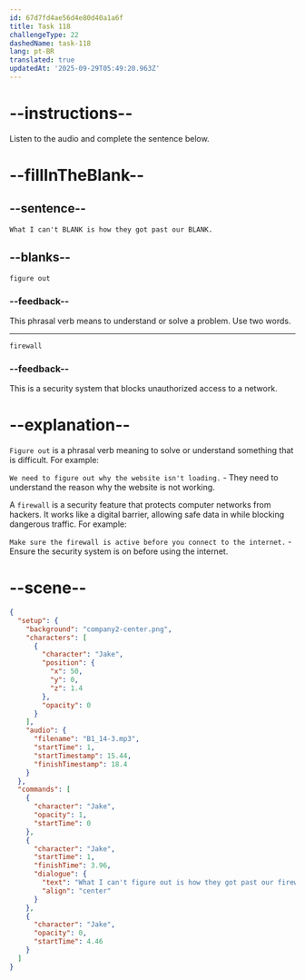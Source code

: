 ```yaml
---
id: 67d7fd4ae56d4e80d40a1a6f
title: Task 118
challengeType: 22
dashedName: task-118
lang: pt-BR
translated: true
updatedAt: '2025-09-29T05:49:20.963Z'
---
```


<!-- (audio) Jake: What I can't figure out is how they got past our firewall. -->

# --instructions--

Listen to the audio and complete the sentence below.

# --fillInTheBlank--

## --sentence--

`What I can't BLANK is how they got past our BLANK.`

## --blanks--

`figure out`

### --feedback--

This phrasal verb means to understand or solve a problem. Use two words.

---

`firewall`

### --feedback--

This is a security system that blocks unauthorized access to a network.

# --explanation--

`Figure out` is a phrasal verb meaning to solve or understand something that is difficult. For example:

`We need to figure out why the website isn't loading.` - They need to understand the reason why the website is not working.

A `firewall` is a security feature that protects computer networks from hackers. It works like a digital barrier, allowing safe data in while blocking dangerous traffic. For example:

`Make sure the firewall is active before you connect to the internet.` - Ensure the security system is on before using the internet.

# --scene--

```json
{
  "setup": {
    "background": "company2-center.png",
    "characters": [
      {
        "character": "Jake",
        "position": {
          "x": 50,
          "y": 0,
          "z": 1.4
        },
        "opacity": 0
      }
    ],
    "audio": {
      "filename": "B1_14-3.mp3",
      "startTime": 1,
      "startTimestamp": 15.44,
      "finishTimestamp": 18.4
    }
  },
  "commands": [
    {
      "character": "Jake",
      "opacity": 1,
      "startTime": 0
    },
    {
      "character": "Jake",
      "startTime": 1,
      "finishTime": 3.96,
      "dialogue": {
        "text": "What I can't figure out is how they got past our firewall.",
        "align": "center"
      }
    },
    {
      "character": "Jake",
      "opacity": 0,
      "startTime": 4.46
    }
  ]
}
```
